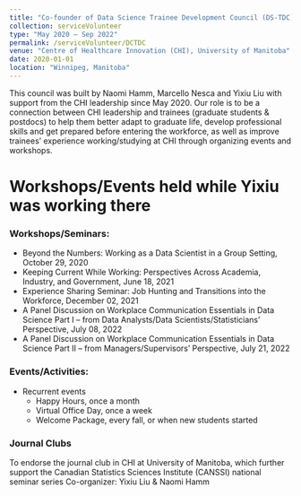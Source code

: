 ```yaml
---
title: "Co-founder of Data Science Trainee Development Council (DS-TDC)"
collection: serviceVolunteer
type: "May 2020 – Sep 2022"
permalink: /serviceVolunteer/DCTDC
venue: "Centre of Healthcare Innovation (CHI), University of Manitoba"
date: 2020-01-01
location: "Winnipeg, Manitoba"
---
```


This council was built by Naomi Hamm, Marcello Nesca and Yixiu Liu with support from the CHI leadership since May 2020. Our role is to be a connection between CHI leadership and trainees (graduate students & postdocs) to help them better adapt to graduate life, develop professional skills and get prepared before entering the workforce, as well as improve trainees’ experience working/studying at CHI through organizing events and workshops.

Workshops/Events held while Yixiu was working there
=====
### Workshops/Seminars: ###
* Beyond the Numbers: Working as a Data Scientist in a Group Setting, October 29, 2020
* Keeping Current While Working: Perspectives Across Academia, Industry, and Government, June 18, 2021
* Experience Sharing Seminar: Job Hunting and Transitions into the Workforce, December 02, 2021
* A Panel Discussion on Workplace Communication Essentials in Data Science Part I – from Data Analysts/Data Scientists/Statisticians’ Perspective, July 08, 2022
* A Panel Discussion on Workplace Communication Essentials in Data Science Part II – from Managers/Supervisors’ Perspective, July 21, 2022

### Events/Activities: ###
* Recurrent events
    * Happy Hours, once a month
    * Virtual Office Day, once a week
    * Welcome Package, every fall, or when new students started

### Journal Clubs ###
To endorse the journal club in CHI at University of Manitoba, which further support the Canadian Statistics Sciences Institute (CANSSI) national seminar series
Co-organizer: Yixiu Liu & Naomi Hamm


